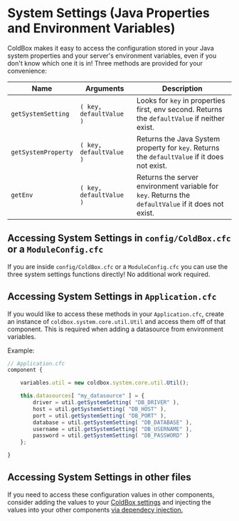 # System Settings (Java Properties and Environment Variables)

ColdBox makes it easy to access the configuration stored in your Java system properties and your server's environment variables, even if you don't know which one it is in!  Three methods are provided for your convenience:

| Name | Arguments | Description |
| --- | --- | --- |
| `getSystemSetting` | `( key, defaultValue )` | Looks for `key` in properties first, env second. Returns the `defaultValue` if neither exist. |
| `getSystemProperty` | `( key, defaultValue )` | Returns the Java System property for `key`. Returns the `defaultValue` if it does not exist. |
| `getEnv` | `( key, defaultValue )` | Returns the server environment variable for `key`. Returns the `defaultValue` if it does not exist. |

## Accessing System Settings in `config/ColdBox.cfc` or a `ModuleConfig.cfc`

If you are inside `config/ColdBox.cfc` or a `ModuleConfig.cfc` you can use the three system settings functions directly!  No additional work required.

## Accessing System Settings in `Application.cfc`

If you would like to access these methods in your `Application.cfc`, create an instance of `coldbox.system.core.util.Util` and access them off of that component.  This is required when adding a datasource from environment variables.

Example:
```js
// Application.cfc
component {

    variables.util = new coldbox.system.core.util.Util();

    this.datasources[ "my_datasource" ] = {
        driver = util.getSystemSetting( "DB_DRIVER" ),
        host = util.getSystemSetting( "DB_HOST" ),
        port = util.getSystemSetting( "DB_PORT" ),
        database = util.getSystemSetting( "DB_DATABASE" ),
        username = util.getSystemSetting( "DB_USERNAME" ),
        password = util.getSystemSetting( "DB_PASSWORD" )
    };

}
```

## Accessing System Settings in other files

If you need to access these configuration values in other components, consider adding the values to your [ColdBox settings](./configuration_directives/settings.md) and injecting the values into your other components [via dependecy injection.](../using_settings.md)